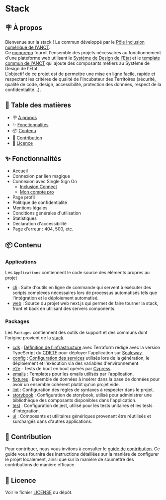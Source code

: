 # Stack

<h2 id="à-propos">🪧 À propos</h2>

Bienvenue sur la stack ! Le commun développé par le [Pôle Inclusion numérique de l'ANCT](https://societenumerique.gouv.fr/fr/les-services-de-linclusion-numerique/). \
Ce [monorepo](https://en.wikipedia.org/wiki/Monorepo) fournit l'ensemble des projets nécessaires au fonctionnement d'une plateforme web utilisant le [Système de Design de l'Etat](https://www.systeme-de-design.gouv.fr/) et le [template commun de l'ANCT](https://www.figma.com/file/C9Ump1yh3z4DPMxm2qk3IY/Templates_communs?type=design&node-id=4-2946&t=d7Fn19OfHLoEcXqg-0) qui ajoute des composants métiers au Système de Design de l'État. \
L'objectif de ce projet est de permettre une mise en ligne facile, rapide et respectant les critères de qualité de l'Incubateur des Territoires (sécurité, qualité de code, design, accessibilité, protection des données, respect de la confidentialité...).

## 📑 Table des matières

- 🪧 [À propos](#à-propos)
- ✨ [Fonctionnalités](#fonctionnalités)
- 📦 [Contenu](#contenu)
- 🤗 [Contribution](#contribution)
- 📝 [Licence](#licence)

<h2 id="fonctionnalités">✨ Fonctionnalités</h2>

- Accueil
- Connexion par lien magique
- Connexion avec Single Sign On
  - [Inclusion Connect](https://inclusion.beta.gouv.fr/nos-services/inclusion-connect/)
  - [Mon compte pro](https://moncomptepro.beta.gouv.fr/)
- Page profil
- Politique de confidentialité
- Mentions légales
- Conditions générales d'utilisation
- Statistiques
- Déclaration d'accessibilité
- Page d'erreur : 404, 500, etc.

<h2 id="contenu">📦 Contenu</h2>

### Applications

Les `Applications` contiennent le code source des éléments propres au projet

- [cli](apps/cli) : Suite d'outils en ligne de commande qui servent à exécuter des scripts complexes nécessaires lors de processus automatisés tels que l'intégration et le déploiement automatisé.
- [web](apps/web) : Source du projet web next.js qui permet de faire tourner la stack, front et back en utilisant des servers components.

### Packages

Les `Packages` contiennent des outils de support et des communs dont l'origine provient de la [stack](https://github.com/inclusion-numerique/stack).

- [cdk](packages/cdk) : [Définition de l'infrastructure](packages/cdk/Readme.md) avec Terraform rédigé avec la version TypeScript du [CDKTF](https://developer.hashicorp.com/terraform/cdktf) pour déployer l'application sur [Scaleway](https://www.scaleway.com).
- [config](packages/config) : [Configuration des services](packages/config/Readme.md) utilisés lors de la génération, le déploiement et l'exécution via des variables d'environnement.
- [e2e](packages/e2e) : Tests de bout en bout opérés par [Cypress](https://www.cypress.io/).
- [emails](packages/emails) : Templates pour les emails utilisés par l'application.
- [fixtures](packages/fixtures) : Ensemble de données à insérer dans la base de données pour avoir un ensemble cohérent plutôt qu'un projet vide.
- [lint](packages/lint) : Configuration des règles de syntaxes à respecter dans le projet.
- [storybook](packages/storybook) : Configuration de storybook, utilisé pour administrer une bibliothèque des composants disponibles dans l'application.
- [test](packages/test) : Configuration de jest, utilisé pour les tests unitaires et les tests d'intégration.
- [ui](packages/ui) : Composants et utilitaires génériques provenant être réutilisés et surchargés dans d'autres applications.

<h2 id="contribution">🤗 Contribution</h2>

Pour contribuer, nous vous invitons à consulter le [guide de contribution](./CONTRIBUTING.md). Ce guide vous fournira des instructions détaillées sur la manière de configurer le projet localement, ainsi que sur la manière de soumettre des contributions de manière efficace.

<h2 id="licence">📝 Licence</h2>

Voir le fichier [LICENSE](./LICENSE) du dépôt.
